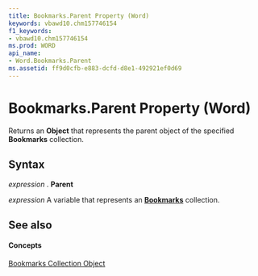 ```yaml
---
title: Bookmarks.Parent Property (Word)
keywords: vbawd10.chm157746154
f1_keywords:
- vbawd10.chm157746154
ms.prod: WORD
api_name:
- Word.Bookmarks.Parent
ms.assetid: ff9d0cfb-e883-dcfd-d8e1-492921ef0d69
---
```



# Bookmarks.Parent Property (Word)

Returns an  **Object** that represents the parent object of the specified **Bookmarks** collection.


## Syntax

 _expression_ . **Parent**

 _expression_ A variable that represents an **[Bookmarks](bookmarks-object-word.md)** collection.


## See also


#### Concepts


[Bookmarks Collection Object](bookmarks-object-word.md)

